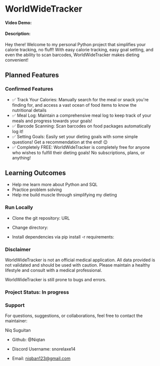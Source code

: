 
#  WorldWideTracker
#### Video Demo:  <URL HERE>
#### Description:
Hey there! Welcome to my personal Python project that simplifies your calorie tracking, no fluff! With easy calorie tracking, easy goal setting, and even the ability to scan barcodes, WorldWideTracker makes dieting convenient!

## Planned Features
### Confirmed Features
- ✅ Track Your Calories: Manually search for the meal or snack you're finding for, and access a vast ocean of food items to know the nutritional details
- ✅ Meal Log: Maintain a comprehensive meal log to keep track of your meals and progress towards your goals! 
- ✅ Barcode Scanning: Scan barcodes on food packages automatically log it!
- ✅ Setting Goals: Easily set your dieting goals with some simple questions! Get a recommendation at the end! 😉
- ✅ Completely FREE: WorldWideTracker is completely free for anyone who wishes to fulfill their dieting goals! No subscriptions, plans, or anything!

## Learning Outcomes
- Help me learn more about Python and SQL
- Practice problem solving
- Help me build muscle through simplifying my dieting

### Run Locally 
- Clone the git repository:
URL
- Change directory:


- Install dependencies via pip install -r requirements:


### Disclaimer
WorldWideTracker is not an official medical application. All data provided is not validated and should be used with caution. Please maintain a healthy lifestyle and consult with a medical professional. 

WorldWideTracker is still prone to bugs and errors.

### Project Status: In progress
### Support
For questions, suggestions, or collaborations, feel free to contact the maintainer:

Niq Suguitan

- Github: @Niqtan

- Discord Username: snorelaxe14 

- Email: niqban123@gmail.com
